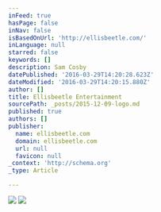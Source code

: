 ```yaml
---
inFeed: true
hasPage: false
inNav: false
isBasedOnUrl: 'http://ellisbeetle.com/'
inLanguage: null
starred: false
keywords: []
description: Sam Cosby
datePublished: '2016-03-29T14:20:28.623Z'
dateModified: '2016-03-29T14:20:15.880Z'
author: []
title: Ellisbeetle Entertainment
sourcePath: _posts/2015-12-09-logo.md
published: true
authors: []
publisher:
  name: ellisbeetle.com
  domain: ellisbeetle.com
  url: null
  favicon: null
_context: 'http://schema.org'
_type: Article

---
```

![](https://the-grid-user-content.s3-us-west-2.amazonaws.com/e107dc1e-bf2f-49d8-aab3-2b26095e3b7a.png)
![](https://the-grid-user-content.s3-us-west-2.amazonaws.com/006f0f72-2f97-4aa7-9bfd-4dfd256b0adb.png)